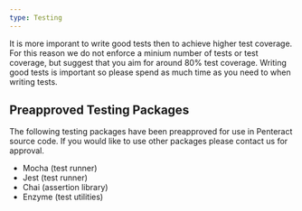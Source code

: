 ```yaml
---
type: Testing
---
```


It is more imporant to write good tests then to achieve higher test coverage.
For this reason we do not enforce a minium number of tests or test coverage,
but suggest that you aim for around 80% test coverage. Writing good tests
is important so please spend as much time as you need to when writing tests.

## Preapproved Testing Packages

The following testing packages have been preapproved for use in Penteract source
code. If you would like to use other packages please contact us for approval.

- Mocha (test runner)
- Jest (test runner)
- Chai (assertion library)
- Enzyme (test utilities)
